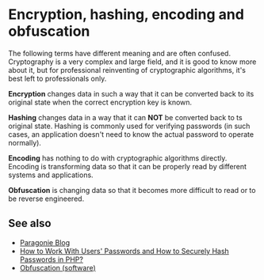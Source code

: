 # Encryption, hashing, encoding and obfuscation

The following terms have different meaning and are often confused. Cryptography
is a very complex and large field, and it is good to know more about it, but
for professional reinventing of cryptographic algorithms, it's best left to
professionals only.

**Encryption** changes data in such a way that it can be converted back to its
original state when the correct encryption key is known.

**Hashing** changes data in a way that it can **NOT** be converted back to
ts original state. Hashing is commonly used for verifying passwords (in such
cases, an application doesn't need to know the actual password to operate
normally).

**Encoding** has nothing to do with cryptographic algorithms directly. Encoding
is transforming data so that it can be properly read by different systems and
applications.

**Obfuscation** is changing data so that it becomes more difficult to read or
to be reverse engineered.

## See also

* [Paragonie Blog](https://paragonie.com/blog)
* [How to Work With Users' Passwords and How to Securely Hash Passwords in PHP?](/security/passwords.md)
* [Obfuscation (software)](https://en.wikipedia.org/wiki/Obfuscation_(software))
